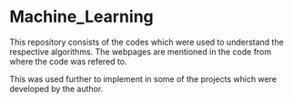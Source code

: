 # Machine_Learning

This repository consists of the codes which were used to understand the respective algorithms. The webpages are mentioned in the code from where the code was refered to.

This was used further to implement in some of the projects which were developed by the author.
